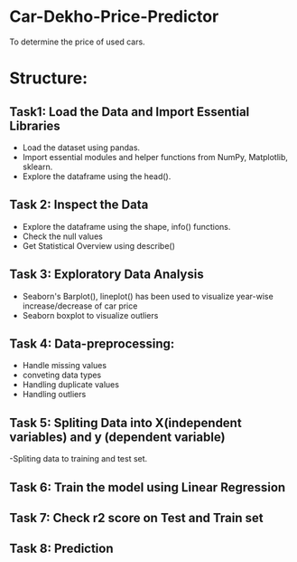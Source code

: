 # Car-Dekho-Price-Predictor
To determine the price of used cars.

# Structure:

## Task1: Load the Data and Import Essential Libraries

- Load the dataset using pandas.
- Import essential modules and helper functions from NumPy, Matplotlib, sklearn.
- Explore the dataframe using the head().
 
## Task 2: Inspect the Data

- Explore the dataframe using the shape, info() functions.
- Check the null values
- Get Statistical Overview using describe()

## Task 3: Exploratory Data Analysis

- Seaborn's Barplot(), lineplot() has been used to visualize year-wise increase/decrease of car price
- Seaborn boxplot to visualize outliers

## Task 4: Data-preprocessing:

- Handle missing values
- conveting data types
- Handling duplicate values
- Handling outliers
 
## Task 5: Spliting Data into X(independent variables) and y (dependent variable)

-Spliting data to training and test set.

## Task 6: Train the model using Linear Regression

## Task 7: Check r2 score on Test and Train set

## Task 8: Prediction
